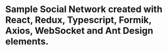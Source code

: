 # Sample Social Network created with React, Redux, Typescript, Formik, Axios, WebSocket and Ant Design elements.
